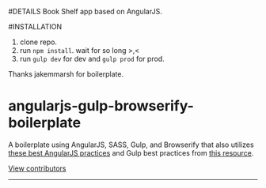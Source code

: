 #DETAILS
Book Shelf app based on AngularJS.

#INSTALLATION
1. clone repo.
2. run `npm install`. wait for so long >,<
3. run `gulp dev` for dev and `gulp prod` for prod.

Thanks jakemmarsh for boilerplate.

angularjs-gulp-browserify-boilerplate
=====================================

A boilerplate using AngularJS, SASS, Gulp, and Browserify that also utilizes [these best AngularJS practices](https://github.com/toddmotto/angularjs-styleguide)  and Gulp best practices from [this resource](https://github.com/greypants/gulp-starter).

[View contributors](https://github.com/jakemmarsh/angularjs-gulp-browserify-boilerplate/graphs/contributors)

---